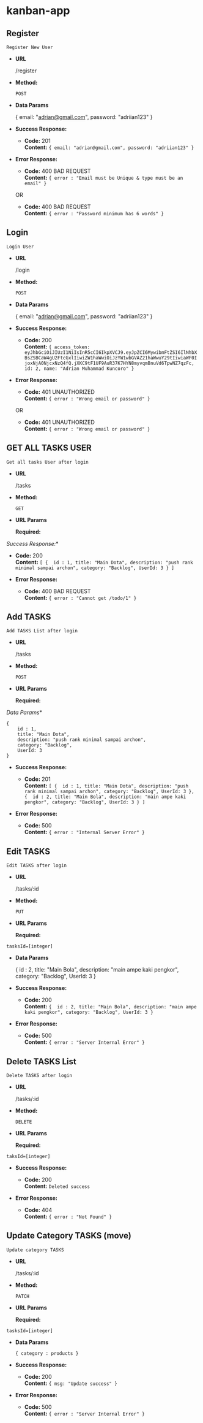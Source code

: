 # kanban-app

**Register**
----

    Register New User

* **URL**

  /register

* **Method:**

  `POST`

* **Data Params**

  {
      email: "adrian@gmail.com",
      password: "adriian123"
  }

* **Success Response:**

  * **Code:** 201 <br />
    **Content:** `{
      email: "adrian@gmail.com",
      password: "adriian123"
  }`

* **Error Response:**

  * **Code:** 400 BAD REQUEST <br />
    **Content:** `{ error : "Email must be Unique & type must be an email" }`

  OR

  * **Code:** 400 BAD REQUEST <br />
    **Content:** `{ error : "Password minimum has 6 words" }`


**Login**
----

    Login User

* **URL**

  /login

* **Method:**

  `POST`

* **Data Params**

  {
      email: "adrian@gmail.com",
      password: "adriian123"
  }

* **Success Response:**

  * **Code:** 200 <br />
    **Content:** 
                `{
                    access_token: eyJhbGciOiJIUzI1NiIsInR5cCI6IkpXVCJ9.eyJpZCI6MywibmFtZSI6IlNhbXBsZSBCaW4gU2FtcGxlIiwiZW1haWwiOiJzYW1wbGVAZ21haWwuY29tIiwiaWF0IjoxNjA0NjcxNzQ4fQ.jXKC9tF1UF9AuR37K7HYN8myvqmBnuVd6TpwNZ7qzFc,
                    id: 2,
                    name: "Adrian Muhammad Kuncoro"
                }`

* **Error Response:**

  * **Code:** 401 UNAUTHORIZED <br />
    **Content:** `{ error : "Wrong email or password" }`

  OR

  * **Code:** 401 UNAUTHORIZED <br />
    **Content:** `{ error : "Wrong email or password" }`



**GET ALL TASKS USER**
----

    Get all tasks User after login


* **URL**

  /tasks

* **Method:**

  `GET`

*  **URL Params**

   **Required:**

*Success Response:**

  * **Code:** 200 <br />
    **Content:** `[
        { 
            id : 1,
            title: "Main Dota",
            description: "push rank minimal sampai archon",
            category: "Backlog",
            UserId: 3
        }
    ]`

* **Error Response:**

  * **Code:** 400 BAD REQUEST <br />
    **Content:** `{ error : "Cannot get /todo/1" }`



**Add TASKS**
----

    Add TASKS List after login

* **URL**

    /tasks

* **Method:**

  `POST`

*  **URL Params**

   **Required:**

*Data Params**

    { 
        id : 1,
        title: "Main Dota",
        description: "push rank minimal sampai archon",
        category: "Backlog",
        UserId: 3
    }


* **Success Response:**

  * **Code:** 201 <br />
    **Content:** `[
            { 
                id : 1,
                title: "Main Dota",
                description: "push rank minimal sampai archon",
                category: "Backlog",
                UserId: 3
            },
            { 
                id : 2,
                title: "Main Bola",
                description: "main ampe kaki pengkor",
                category: "Backlog",
                UserId: 3
            }
        ]`

* **Error Response:**

  * **Code:** 500 <br />
    **Content:** `{ error : "Internal Server Error" }`


**Edit TASKS**
----

    Edit TASKS after login

* **URL**

  /tasks/:id

* **Method:**

  `PUT`

*  **URL Params**

   **Required:**

  `tasksId=[integer]`

* **Data Params**

    { 
        id : 2,
        title: "Main Bola",
        description: "main ampe kaki pengkor",
        category: "Backlog",
        UserId: 3
    }

* **Success Response:**

  * **Code:** 200 <br />
    **Content:** `{ 
        id : 2,
        title: "Main Bola",
        description: "main ampe kaki pengkor",
        category: "Backlog",
        UserId: 3
    }`

* **Error Response:**

  * **Code:** 500 <br />
    **Content:** `{ error : "Server Internal Error" }`


**Delete TASKS List**
----

    Delete TASKS after login

* **URL**

  /tasks/:id

* **Method:**

  `DELETE`

*  **URL Params**

   **Required:**

  `taksId=[integer]`

* **Success Response:**

  * **Code:** 200 <br />
    **Content:** `Deleted success`

* **Error Response:**

  * **Code:** 404 <br />
    **Content:** `{ error : "Not Found" }`


**Update Category TASKS (move)**
----

    Update category TASKS

* **URL**

  /tasks/:id

* **Method:**

  `PATCH`

*  **URL Params**

   **Required:**

  `tasksId=[integer]`

* **Data Params**

    `{ category : products }`

* **Success Response:**

  * **Code:** 200 <br />
    **Content:** `{ msg: "Update success" }`

* **Error Response:**

  * **Code:** 500 <br />
    **Content:** `{ error : "Server Internal Error" }`

